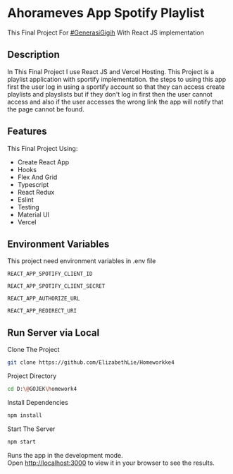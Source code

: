 # Ahorameves App Spotify Playlist

This Final Project For [#GenerasiGigih](https://sites.google.com/anakbangsabisa.org/generasigigih-landingpage/home?authuser=1) With React JS implementation

## Description
In This Final Project I use React JS and Vercel Hosting.
This Project is a playlist application with sportify implementation. 
the steps to using this app first the user log in using a sportify account so that they can access create playlists and playslists but if they don't log in first then the user cannot access and also if the user accesses the wrong link the app will notify that the page cannot be found.

## Features

This Final Project Using:
* Create React App
* Hooks
* Flex And Grid
* Typescript
* React Redux
* Eslint
* Testing
* Material UI
* Vercel

## Environment Variables

This project need environment variables in .env file

`REACT_APP_SPOTIFY_CLIENT_ID`

`REACT_APP_SPOTIFY_CLIENT_SECRET`

`REACT_APP_AUTHORIZE_URL`

`REACT_APP_REDIRECT_URI`


## Run Server via Local

Clone The Project

```bash
git clone https://github.com/ElizabethLie/Homeworkke4
```

Project Directory

```bash
cd D:\@GOJEK\homework4
```

Install Dependencies

```bash
npm install
```

Start The Server

```bash
npm start
```

Runs the app in the development mode.\
Open [http://localhost:3000](http://localhost:3000) to view it in your browser to see the results.
